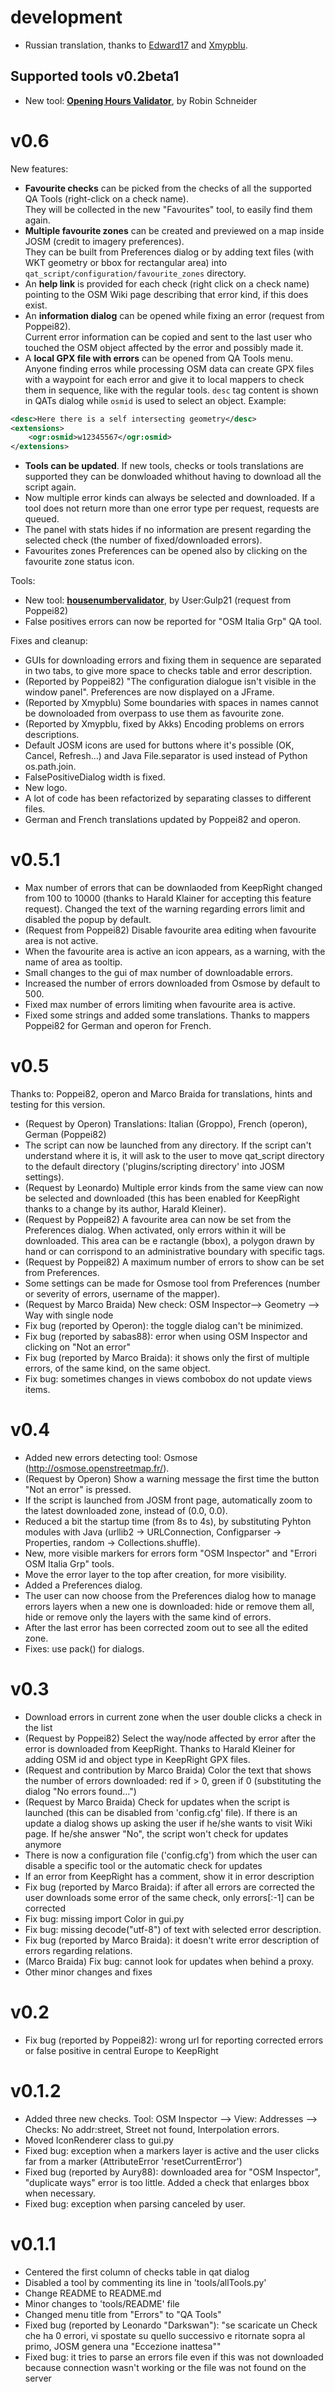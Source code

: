 development
===========
* Russian translation, thanks to [Edward17](http://wiki.openstreetmap.org/wiki/User:Edward17) and [Xmypblu](http://wiki.openstreetmap.org/wiki/User:Xmypblu).

Supported tools v0.2beta1
-------------------------

* New tool: [**Opening Hours Validator**](http://openingh.openstreetmap.de/), by Robin Schneider

v0.6
====
New features:

* **Favourite checks** can be picked from the checks of all the supported QA Tools (right-click on a check name). <br>They will be collected in the new "Favourites" tool, to easily find them again.
* **Multiple favourite zones** can be created and previewed on a map inside JOSM (credit to imagery preferences).<br>They can be built from Preferences dialog or by adding text files (with WKT geometry or bbox for rectangular area) into `qat_script/configuration/favourite_zones` directory.
* An **help link** is provided for each check (right click on a check name) pointing to the OSM Wiki page describing that error kind, if this does exist.
* An **information dialog** can be opened while fixing an error (request from Poppei82).<br>Current error information can be copied and sent to the last user who touched the OSM object affected by the error and possibly made it.
* A **local GPX file with errors** can be opened from QA Tools menu. Anyone finding erros while processing OSM data can create GPX files with a waypoint for each error and give it to local mappers to check them in sequence, like with the regular  tools. `desc` tag content is shown in QATs dialog while `osmid` is used to select an object. Example:


```xml
<desc>Here there is a self intersecting geometry</desc>
<extensions>
    <ogr:osmid>w12345567</ogr:osmid>
</extensions>
```

* **Tools can be updated**. If new tools, checks or tools translations are supported they can be donwloaded whithout having to download all the script again.
* Now multiple error kinds can always be selected and downloaded. If a tool does not return more than one error type per request, requests are queued.
* The panel with stats hides if no information are present regarding the selected check (the number of fixed/downloaded errors).
* Favourites zones Preferences can be opened also by clicking on the favourite zone status icon.

Tools:

* New tool: [**housenumbervalidator**](http://gulp21.bplaced.net/osm/housenumbervalidator/), by User:Gulp21 (request from Poppei82)
* False positives errors can now be reported for "OSM Italia Grp" QA tool.

Fixes and cleanup:

* GUIs for downloading errors and fixing them in sequence are separated in two tabs, to give more space to checks table and error description.
* (Reported by Poppei82) "The configuration dialogue isn't visible in the window panel". Preferences are now displayed on a JFrame.
* (Reported by Xmypblu) Some boundaries with spaces in names cannot be downoloaded from overpass to use them as favourite zone.
* (Reported by Xmypblu, fixed by Akks) Encoding problems on errors descriptions.
* Default JOSM icons are used for buttons where it's possible (OK,  Cancel, Refresh...) and Java File.separator is used instead of Python os.path.join.
* FalsePositiveDialog width is fixed.
* New logo.
* A lot of code has been refactorized by separating classes to different files.
* German and French translations updated by Poppei82 and operon.

v0.5.1
======
- Max number of errors that can be downlaoded from KeepRight changed from 100 to 10000 (thanks to Harald Klainer for accepting this feature request). Changed the text of the warning regarding errors limit and disabled the popup by default.
- (Request from Poppei82) Disable favourite area editing when favourite area is not active.
- When the favourite area is active an icon appears, as a warning, with the name of area as tooltip.
- Small changes to the gui of max number of downloadable errors.
- Increased the number of errors downloaded from Osmose by default to 500.
- Fixed max number of errors limiting when favourite area is active.
- Fixed some strings and added some translations. Thanks to mappers Poppei82 for German and operon for French.

v0.5
====
Thanks to: Poppei82, operon and Marco Braida for translations, hints and testing for this version.

- (Request by Operon) Translations: Italian (Groppo), French (operon), German (Poppei82)
- The script can now be launched from any directory. If the script can't understand where it is, it will ask to the user to move qat_script directory to the default directory ('plugins/scripting directory' into JOSM settings).
- (Request by Leonardo) Multiple error kinds from the same view can now be selected and downloaded (this has been enabled for KeepRight thanks to a change by its author, Harald Kleiner).
- (Request by Poppei82) A favourite area can now be set from the Preferences dialog. When activated, only errors within it will be downloaded. This area can be e ractangle (bbox), a polygon drawn by hand or can corrispond to an administrative boundary with specific tags.
- (Request by Poppei82) A maximum number of errors to show can be set from Preferences.
- Some settings can be made for Osmose tool from Preferences (number or severity of errors, username of the mapper).
- (Request by Marco Braida) New check: OSM Inspector--> Geometry --> Way with single node
- Fix bug (reported by Operon): the toggle dialog can't be minimized.
- Fix bug (reported by sabas88): error when using OSM Inspector and clicking on "Not an error"
- Fix bug (reported by Marco Braida): it shows only the first of multiple errors, of the same kind, on the same object.
- Fix bug: sometimes changes in views combobox do not update views items.

v0.4
====
- Added new errors detecting tool: Osmose (http://osmose.openstreetmap.fr/).
- (Request by Operon) Show a warning message the first time the button "Not an error" is pressed.
- If the script is launched from JOSM front page, automatically zoom to the latest downloaded zone, instead of (0.0, 0.0).
- Reduced a bit the startup time (from 8s to 4s), by substituting Pyhton modules with Java (urllib2 -> URLConnection, Configparser -> Properties, random -> Collections.shuffle).
- New, more visible markers for errors form "OSM Inspector" and "Errori OSM Italia Grp" tools.
- Move the error layer to the top after creation, for more visibility.
- Added a Preferences dialog.
- The user can now choose from the Preferences dialog how to manage errors layers when a new one is downloaded: hide or remove them all, hide or remove only the layers with the same kind of errors.
- After the last error has been corrected zoom out to see all the edited zone.
- Fixes: use pack() for dialogs.

v0.3
====
- Download errors in current zone when the user double clicks a check in the list
- (Request by Poppei82) Select the way/node affected by error after the error is downloaded from KeepRight. Thanks to Harald Kleiner for adding OSM id and object type in KeepRight GPX files.
- (Request and contribution by Marco Braida) Color the text that shows the number of errors downloaded: red if > 0, green if 0 (substituting the dialog "No errors found...")
- (Request by Marco Braida) Check for updates when the script is launched (this can be disabled from 'config.cfg' file). If there is an update a dialog shows up asking the user if he/she wants to visit Wiki page. If he/she answer "No", the script won't check for updates anymore
- There is now a configuration file ('config.cfg') from which the user can disable a specific tool or the automatic check for updates
- If an error from KeepRight has a comment, show it in error description
- Fix bug (reported by Marco Braida): if after all errors are corrected the user downloads some error of the same check, only errors[:-1] can be corrected
- Fix bug: missing import Color in gui.py
- Fix bug: missing decode("utf-8") of text with selected error description.
- Fix bug (reported by Marco Braida): it doesn't write error description of errors regarding relations.
- (Marco Braida) Fix bug: cannot look for updates when behind a proxy.
- Other minor changes and fixes

v0.2
====
- Fix bug (reported by Poppei82): wrong url for reporting corrected errors or false positive in central Europe to KeepRight

v0.1.2
======
- Added three new checks. Tool: OSM Inspector --> View: Addresses --> Checks: No addr:street, Street not found, Interpolation errors.
- Moved IconRenderer class to gui.py
- Fixed bug: exception when a markers layer is active and the user clicks far from a marker (AttributeError 'resetCurrentError')
- Fixed bug (reported by Aury88): downloaded area for "OSM Inspector", "duplicate ways" error is too little. Added a check that enlarges bbox when necessary.
- Fixed bug: exception when parsing canceled by user.

v0.1.1
======
- Centered the first column of checks table in qat dialog
- Disabled a tool by commenting its line in 'tools/allTools.py'
- Change README to README.md
- Minor changes to 'tools/README' file
- Changed menu title from "Errors" to "QA Tools"
- Fixed bug (reported by Leonardo "Darkswan"): "se scaricate un Check che ha 0 errori, vi spostate su quello successivo e ritornate sopra al primo, JOSM genera una "Eccezione inattesa""
- Fixed bug: it tries to parse an errors file even if this was not downloaded because connection wasn't working or the file was not found on the server

